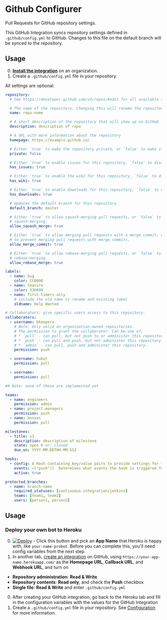 # Github Configurer

Pull Requests for GitHub repository settings.

This GitHub Integration syncs repository settings defined in `.github/config.yml` to GitHub. Changes to this file on the default branch will be synced to the repository.

## Usage

0. **[Install the integration](https://github.com/integration/configurer)** on an organization.
0. Create a `.github/config.yml` file in your repository.

All settings are optional.

```yaml
repository:
  # See https://developer.github.com/v3/repos/#edit for all available settings.

  # The name of the repository. Changing this will rename the repository
  name: repo-name

  # A short description of the repository that will show up on GitHub
  description: description of repo

  # A URL with more information about the repository
  homepage: https://example.github.io/

  # Either `true` to make the repository private, or `false` to make it public.
  private: false

  # Either `true` to enable issues for this repository, `false` to disable them.
  has_issues: true

  # Either `true` to enable the wiki for this repository, `false` to disable it.
  has_wiki: true

  # Either `true` to enable downloads for this repository, `false` to disable them.
  has_downloads: true

  # Updates the default branch for this repository.
  default_branch: master

  # Either `true` to allow squash-merging pull requests, or `false` to prevent
  # squash-merging.
  allow_squash_merge: true

  # Either `true` to allow merging pull requests with a merge commit, or `false`
  # to prevent merging pull requests with merge commits.
  allow_merge_commit: true

  # Either `true` to allow rebase-merging pull requests, or `false` to prevent
  # rebase-merging.
  allow_rebase_merge: true

labels:
  - name: bug
    color: CC0000
  - name: feature
    color: 336699
  - name: first-timers-only
    # include the old name to rename and existing label
    oldname: Help Wanted

# Collaborators: give specific users access to this repository.
collaborators:
  - username: bkeepers
    # Note: Only valid on organization-owned repositories.
    # The permission to grant the collaborator. Can be one of:
    # * `pull` - can pull, but not push to or administer this repository.
    # * `push` - can pull and push, but not administer this repository.
    # * `admin` - can pull, push and administer this repository.
    permission: push

  - username: hubot
    permission: pull

  - username:
    permission: pull

## Note: none of these are implemented yet

teams:
  - name: engineers
    permission: admin
  - name: project-managers
    permission: push
  - name: bosses
    permission: pull

milestones:
  - title: v1
    description: description of milestone
    state: open # or: closed
    due_on: YYYY-MM-DDTHH:MM:SSZ

hooks:
  - config: A Hash containing key/value pairs to provide settings for this hook. These settings vary between the services and are defined in the github-services repo. Booleans are stored internally as `1` for true, and `0` for false. Any JSON true/false values will be converted automatically.
    events: =["push"]]  Determines what events the hook is triggered for. Default: `['push']`.
    active: true

protected_branches:
  - name: branch-name
    required_statuses: [continuous-integration/jenkins]
    teams: [team1, team2]
    users: [person1, person2]
```

## Usage


### Deploy your own bot to Heroku

0. [![Deploy](https://www.herokucdn.com/deploy/button.svg)](https://heroku.com/deploy) - Click this button and pick an **App Name** that Heroku is happy with, like `your-name-probot`. Before you can complete this, you'll need config variables from the next step.
0. In another tab, [create an integration](https://developer.github.com/early-access/integrations/creating-an-integration/) on GitHub, using `https://your-app-name.herokuapp.com/` as the **Homepage URL**, **Callback URL**, and **Webhook URL**, and turn on
  - **Repository administration**: **Read & Write**
  - **Repository contents**: **Read only**, and check the **Push** checkbox
  - **Single file**: **Read & Write** and enter `.github/config.yml`
0. After creating your GitHub integration, go back to the Heroku tab and fill in the configuration variables with the values for the GitHub Integration
0. Create a `.github/config.yml` file in your repository. See [Configuration](#configuration) for more information.
